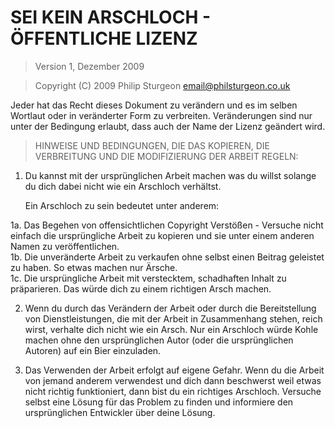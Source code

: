 # SEI KEIN ARSCHLOCH - ÖFFENTLICHE LIZENZ

> Version 1, Dezember 2009

> Copyright (C) 2009 Philip Sturgeon <email@philsturgeon.co.uk>
 
 Jeder hat das Recht dieses Dokument zu verändern und es im selben Wortlaut oder in veränderter Form zu verbreiten. Veränderungen sind nur unter der Bedingung erlaubt, dass auch der Name der Lizenz geändert wird.

> HINWEISE UND BEDINGUNGEN, DIE DAS KOPIEREN, DIE VERBREITUNG UND DIE MODIFIZIERUNG DER ARBEIT REGELN:

 1. Du kannst mit der ursprünglichen Arbeit machen was du willst solange du dich dabei nicht wie ein Arschloch verhältst.

     Ein Arschloch zu sein bedeutet unter anderem:
 
   1a. Das Begehen von offensichtlichen Copyright Verstößen - Versuche nicht einfach die ursprüngliche Arbeit zu kopieren und sie unter einem anderen Namen zu veröffentlichen.  
   1b. Die unveränderte Arbeit zu verkaufen ohne selbst einen Beitrag geleistet zu haben. So etwas machen nur Ärsche.  
	 1c. Die ursprüngliche Arbeit mit verstecktem, schadhaften Inhalt zu präparieren. Das würde dich zu einem richtigen Arsch machen.

 2. Wenn du durch das Verändern der Arbeit oder durch die Bereitstellung von Dienstleistungen, die mit der Arbeit in Zusammenhang stehen, reich wirst, verhalte dich nicht wie ein Arsch. Nur ein Arschloch würde Kohle machen ohne den ursprünglichen Autor (oder die ursprünglichen Autoren) auf ein Bier einzuladen.

 3. Das Verwenden der Arbeit erfolgt auf eigene Gefahr. Wenn du die Arbeit von jemand anderem verwendest und dich dann beschwerst weil etwas nicht richtig funktioniert, dann bist du ein richtiges Arschloch. Versuche selbst eine Lösung für das Problem zu finden und informiere den ursprünglichen Entwickler über deine Lösung.
